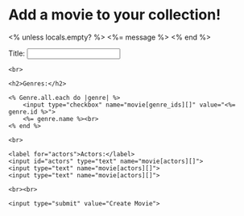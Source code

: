 
<h1>Add a movie to your collection!</h1>

<% unless locals.empty? %>
  <%= message %>
<% end %>

<form action="/movies" method="post">
    <label for="title">Title:</label>
    <input id="title" type="text" name="movie[title]">

    <br>

    <h2>Genres:</h2>

    <% Genre.all.each do |genre| %>
        <input type="checkbox" name="movie[genre_ids][]" value="<%= genre.id %>">
        <%= genre.name %><br>
    <% end %>

    <br>

    <label for="actors">Actors:</label>
    <input id="actors" type="text" name="movie[actors][]">
    <input type="text" name="movie[actors][]">
    <input type="text" name="movie[actors][]">

    <br><br>

    <input type="submit" value="Create Movie">
</form>